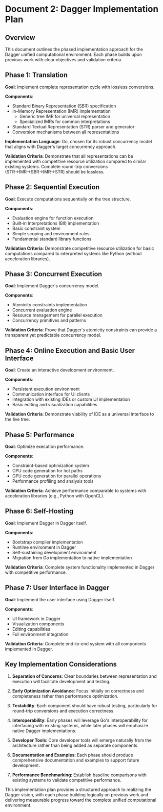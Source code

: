 # Document 2: Dagger Implementation Plan

## Overview

This document outlines the phased implementation approach for the Dagger unified computational environment. Each phase builds upon previous work with clear objectives and validation criteria.

## Phase 1: Translation

**Goal**: Implement complete representation cycle with lossless conversions.

**Components**:
- Standard Binary Representation (SBR) specification
- In-Memory Representation (IMR) implementation
  - Generic tree IMR for universal representation
  - Specialized IMRs for common interpretations
- Standard Textual Representation (STR) parser and generator
- Conversion mechanisms between all representations

**Implementation Language**: Go, chosen for its robust concurrency model that aligns with Dagger's target concurrency approach.

**Validation Criteria**: Demonstrate that all representations can be implemented with competitive resource utilization compared to similar existing systems. Complete round-trip conversions (STR→IMR→SBR→IMR→STR) should be lossless.

## Phase 2: Sequential Execution

**Goal**: Execute computations sequentially on the tree structure.

**Components**:
- Evaluation engine for function execution
- Built-in Interpretations (BII) implementation
- Basic constraint system
- Simple scoping and environment rules
- Fundamental standard library functions

**Validation Criteria**: Demonstrate competitive resource utilization for basic computations compared to interpreted systems like Python (without acceleration libraries).

## Phase 3: Concurrent Execution

**Goal**: Implement Dagger's concurrency model.

**Components**:
- Atomicity constraints implementation
- Concurrent evaluation engine
- Resource management for parallel execution
- Concurrency primitives and patterns

**Validation Criteria**: Prove that Dagger's atomicity constraints can provide a transparent yet predictable concurrency model.

## Phase 4: Online Execution and Basic User Interface

**Goal**: Create an interactive development environment.

**Components**:
- Persistent execution environment
- Communication interface for UI clients
- Integration with existing IDEs or custom UI implementation
- Basic editing and visualization capabilities

**Validation Criteria**: Demonstrate viability of IDE as a universal interface to the live tree.

## Phase 5: Performance

**Goal**: Optimize execution performance.

**Components**:
- Constraint-based optimization system
- CPU code generation for hot paths
- GPU code generation for parallel operations
- Performance profiling and analysis tools

**Validation Criteria**: Achieve performance comparable to systems with acceleration libraries (e.g., Python with OpenCL).

## Phase 6: Self-Hosting

**Goal**: Implement Dagger in Dagger itself.

**Components**:
- Bootstrap compiler implementation
- Runtime environment in Dagger
- Self-sustaining development environment
- Migration from Go implementation to native implementation

**Validation Criteria**: Complete system functionality implemented in Dagger with competitive performance.

## Phase 7: User Interface in Dagger

**Goal**: Implement the user interface using Dagger itself.

**Components**:
- UI framework in Dagger
- Visualization components
- Editing capabilities
- Full environment integration

**Validation Criteria**: Complete end-to-end system with all components implemented in Dagger.

## Key Implementation Considerations

1. **Separation of Concerns**: Clear boundaries between representation and execution will facilitate development and testing.

2. **Early Optimization Avoidance**: Focus initially on correctness and completeness rather than performance optimization.

3. **Testability**: Each component should have robust testing, particularly for round-trip conversions and execution correctness.

4. **Interoperability**: Early phases will leverage Go's interoperability for interfacing with existing systems, while later phases will emphasize native Dagger implementations.

5. **Developer Tools**: Core developer tools will emerge naturally from the architecture rather than being added as separate components.

6. **Documentation and Examples**: Each phase should produce comprehensive documentation and examples to support future development.

7. **Performance Benchmarking**: Establish baseline comparisons with existing systems to validate competitive performance.

This implementation plan provides a structured approach to realizing the Dagger vision, with each phase building logically on previous work and delivering measurable progress toward the complete unified computational environment.
